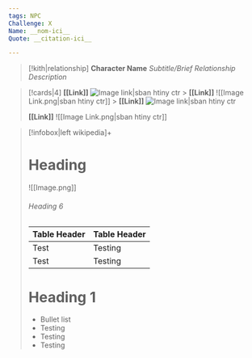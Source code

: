 ```yaml
---
tags: NPC
Challenge: X
Name: __nom-ici__
Quote: __citation-ici__

---
```


> [!kith|relationship] **Character Name** _Subtitle/Brief Relationship Description_


> [!cards|4] 
> **[[Link]]** 
> ![Image link|sban htiny ctr](https://images.unsplash.com/photo-1574375927938-d5a98e8ffe85?ixlib=rb-1.2.1&q=85&fm=jpg&crop=entropy&cs=srgb&w=1200) > 
> **[[Link]]** 
> ![[Image Link.png|sban htiny ctr]] > 
> **[[Link]]** 
> ![Image link|sban htiny ctr](https://images.unsplash.com/photo-1574375927938-d5a98e8ffe85?ixlib=rb-1.2.1&q=85&fm=jpg&crop=entropy&cs=srgb&w=1200) 
> 
> **[[Link]]** 
> ![[Image Link.png|sban htiny ctr]]


> [!infobox|left wikipedia]+ 
> # Heading 
> ![[Image.png]] 
> ###### Heading 6 
> | Table Header | Table Header | 
> | ---- | --- | 
> | Test | Testing | 
> | Test | Testing | 
> 
> # Heading 1 
> - Bullet list 
> - Testing 
> - Testing 
> - Testing



